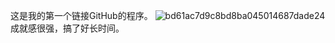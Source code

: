 这是我的第一个链接GitHub的程序。
![bd61ac7d9c8bd8ba045014687dade24](https://github.com/zhaoshaojipaifan/mybatis_hana/assets/150127378/c7f6e2c6-aaa7-4c37-b2fa-52ec925fa60d)
成就感很强，搞了好长时间。
